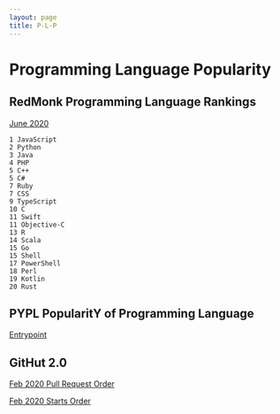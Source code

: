 ```yaml
---
layout: page
title: P-L-P
---
```


# Programming Language Popularity

## RedMonk Programming Language Rankings
[June 2020](https://redmonk.com/sogrady/2020/07/27/language-rankings-6-20/?utm_source=rss&utm_medium=rss&utm_campaign=language-rankings-6-20)

```
1 JavaScript
2 Python
3 Java
4 PHP
5 C++
5 C#
7 Ruby
7 CSS
9 TypeScript
10 C
11 Swift
11 Objective-C
13 R
14 Scala
15 Go
15 Shell
17 PowerShell
18 Perl
19 Kotlin
20 Rust
```


## PYPL PopularitY of Programming Language
[Entrypoint](http://pypl.github.io/PYPL.html)

## GitHut 2.0
[Feb 2020 Pull Request Order](https://madnight.github.io/githut/#/pull_requests/2020/2)

[Feb 2020 Starts Order](https://madnight.github.io/githut/#/stars/2020/2)